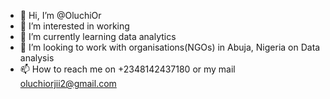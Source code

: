 - 👋 Hi, I’m @OluchiOr
- 👀 I’m interested in working
- 🌱 I’m currently learning data analytics
- 💞️ I’m looking to work with organisations(NGOs) in Abuja, Nigeria on Data analysis
- 📫 How to reach me on +2348142437180 or my mail oluchiorjii2@gmail.com

<!---
OluchiOr/OluchiOr is a ✨ special ✨ repository because its `README.md` (this file) appears on your GitHub profile.
You can click the Preview link to take a look at your changes.
--->

